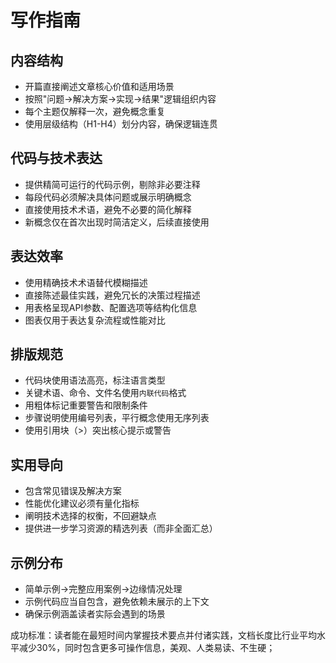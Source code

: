 # 写作指南

## 内容结构
- 开篇直接阐述文章核心价值和适用场景
- 按照"问题→解决方案→实现→结果"逻辑组织内容
- 每个主题仅解释一次，避免概念重复
- 使用层级结构（H1-H4）划分内容，确保逻辑连贯

## 代码与技术表达
- 提供精简可运行的代码示例，剔除非必要注释
- 每段代码必须解决具体问题或展示明确概念
- 直接使用技术术语，避免不必要的简化解释
- 新概念仅在首次出现时简洁定义，后续直接使用

## 表达效率
- 使用精确技术术语替代模糊描述
- 直接陈述最佳实践，避免冗长的决策过程描述
- 用表格呈现API参数、配置选项等结构化信息
- 图表仅用于表达复杂流程或性能对比

## 排版规范
- 代码块使用语法高亮，标注语言类型
- 关键术语、命令、文件名使用`内联代码`格式
- 用粗体标记重要警告和限制条件
- 步骤说明使用编号列表，平行概念使用无序列表
- 使用引用块（>）突出核心提示或警告

## 实用导向
- 包含常见错误及解决方案
- 性能优化建议必须有量化指标
- 阐明技术选择的权衡，不回避缺点
- 提供进一步学习资源的精选列表（而非全面汇总）

## 示例分布
- 简单示例→完整应用案例→边缘情况处理
- 示例代码应当自包含，避免依赖未展示的上下文
- 确保示例涵盖读者实际会遇到的场景

成功标准：读者能在最短时间内掌握技术要点并付诸实践，文档长度比行业平均水平减少30%，同时包含更多可操作信息，美观、人类易读、不生硬；